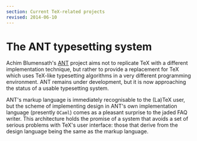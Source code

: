 ```yaml
---
section: Current TeX-related projects
revised: 2014-06-10
---
```

# The ANT typesetting system

Achim Blumensath's [ANT](http://ant.berlios.de) project
aims not to replicate TeX with a different implementation
technique, but rather to provide a replacement for TeX which uses
TeX-like typesetting algorithms in a very different programming
environment.  ANT remains under development, but it is now
approaching the status of a usable typesetting system.

ANT's markup language is immediately recognisable to the
(La)TeX user, but the scheme of implementing design in
ANT's own implementation language (presently
`OCaml`) comes as a pleasant surprise to the jaded FAQ
writer.  This architecture holds the promise of a system that avoids a
set of serious problems with TeX's user interface: those that
derive from the design language being the same as the markup language.

